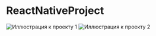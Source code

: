 # ReactNativeProject
![Иллюстрация к проекту 1](https://github.com/kittyAleks/ReactNativeProject/tree/master/src/img/Screen_1.png)
![Иллюстрация к проекту 2](https://github.com/kittyAleks/ReactNativeProject/tree/master/src/img/Screen_2.png)

